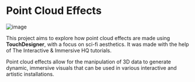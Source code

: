 # Point Cloud Effects

![image](https://github.com/user-attachments/assets/f25952e7-dea2-4227-855c-7eeb71fa8b65)


This project aims to explore how point cloud effects are made using **TouchDesigner**, with a focus on sci-fi aesthetics. It was made with the help of The Interactive & Immersive HQ tutorials.  

Point cloud effects allow for the manipulation of 3D data to generate dynamic, immersive visuals that can be used in various interactive and artistic installations.
